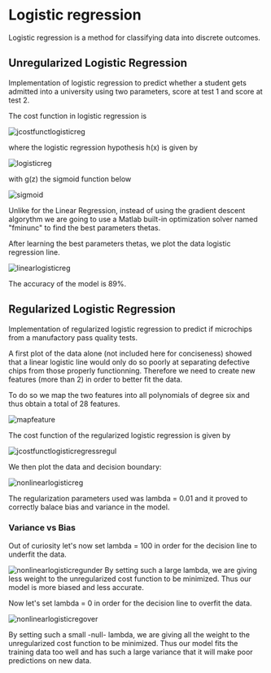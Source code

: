 # Logistic regression

Logistic regression is a method for classifying data into discrete outcomes.

## Unregularized Logistic Regression

Implementation of logistic regression to predict whether a student gets admitted into a university using two parameters, score at test 1 and score at test 2.

The cost function in logistic regression is

![jcostfunctlogisticreg](https://user-images.githubusercontent.com/29837880/31242090-f3423e48-a9d3-11e7-8eb8-7e4b88a0cf6b.PNG)

where the logistic regression hypothesis h(x) is given by

![logisticreg](https://user-images.githubusercontent.com/29837880/31242086-f33b0862-a9d3-11e7-9ca3-5bf2f4303c4e.PNG)

with g(z) the sigmoid function below

![sigmoid](https://user-images.githubusercontent.com/29837880/31242088-f33bf8ee-a9d3-11e7-8f2d-9004d727a95e.PNG)

Unlike for the Linear Regression, instead of using the gradient descent algorythm we are going to use a Matlab built-in optimization solver named "fminunc" to find the best parameters thetas.

After learning the best parameters thetas, we plot the data logistic regression line.

![linearlogisticreg](https://user-images.githubusercontent.com/29837880/31242093-f344657e-a9d3-11e7-8462-ef567d836f6b.png)

The accuracy of the model is 89%.


## Regularized Logistic Regression

Implementation of regularized logistic regression to predict if microchips from a manufactory pass quality tests. 

A first plot of the data alone (not included here for conciseness) showed that a linear logistic line would only do so poorly at separating defective chips from those properly functionning. Therefore we need to create new features (more than 2) in order to better fit the data.

To do so we map the two features into all polynomials of degree six and thus obtain a total of 28 features.

![mapfeature](https://user-images.githubusercontent.com/29837880/31242085-f33a4bde-a9d3-11e7-838e-0c65048ee73e.PNG)

The cost function of the regularized logistic regression is given by

![jcostfunctlogisticregressregul](https://user-images.githubusercontent.com/29837880/31242094-f362b538-a9d3-11e7-9d44-696b79c73903.PNG)

We then plot the data and decision boundary:

![nonlinearlogisticreg](https://user-images.githubusercontent.com/29837880/31242087-f33b53d0-a9d3-11e7-9d85-c5b9d41e6468.png)

The regularization parameters used was lambda = 0.01 and it proved to correctly balace bias and variance in the model.

### Variance vs Bias

Out of curiosity let's now set lambda = 100 in order for the decision line to underfit the data. 

![nonlinearlogisticregunder](https://user-images.githubusercontent.com/29837880/31242091-f3426a94-a9d3-11e7-85cd-1dd5a077a588.png)
By setting such a large lambda, we are giving less weight to the unregularized cost function to be minimized. Thus our model is more biased and less accurate.

Now let's set lambda = 0 in order for the decision line to overfit the data.

![nonlinearlogisticregover](https://user-images.githubusercontent.com/29837880/31242089-f33e73e4-a9d3-11e7-993d-e49961490e2b.png)

By setting such a small -null- lambda, we are giving all the weight to the unregularized cost function to be minimized. Thus our model fits the training data too well and has such a large variance that it will make poor predictions on new data.
